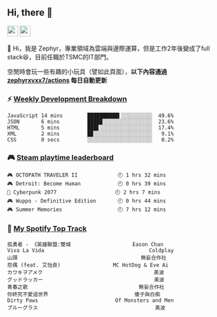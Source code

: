 <!--
**zephyrxvxx7/zephyrxvxx7** is a ✨ _special_ ✨ repository because its `README.md` (this file) appears on your GitHub profile.

Here are some ideas to get you started:

- 🔭 I’m currently working on ...
- 🌱 I’m currently learning ...
- 👯 I’m looking to collaborate on ...
- 🤔 I’m looking for help with ...
- 💬 Ask me about ...
- 📫 How to reach me: ...
- 😄 Pronouns: ...
- ⚡ Fun fact: ...
-->

## Hi, there 👋

<a href="https://www.instagram.com/zephyrxvxx7/"><img src="https://img.shields.io/badge/instagram-3f729b?&style=for-the-badge&logo=instagram&logoColor=white" height=25></a>
<a href="https://zephyrxvxx7.me/"><img src="https://img.shields.io/badge/blog-gray?&style=for-the-badge&logo=hexo&logoColor=white" height=25></a>

👋 Hi，我是 Zephyr，專業領域為雲端與邊際運算，但是工作2年後變成了full stack😆，目前任職於TSMC的IT部門。

空閒時會玩一些有趣的小玩具（譬如此頁面），**以下內容通過 [zephyrxvxx7/actions](https://github.com/zephyrxvxx7/zephyrxvxx7/actions) 每日自動更新**

### ⚡ [Weekly Development Breakdown](https://gist.github.com/zephyrxvxx7/ee1787313f0772b51494d051b5edde7f)

<!-- code_time start -->

```text
JavaScript 14 mins        ██████████▍░░░░░░░░░░  49.6%
JSON       6 mins         ████▉░░░░░░░░░░░░░░░░  23.6%
HTML       5 mins         ███▋░░░░░░░░░░░░░░░░░  17.4%
XML        2 mins         █▉░░░░░░░░░░░░░░░░░░░   9.1%
CSS        0 secs         ░░░░░░░░░░░░░░░░░░░░░   0.2%
```

<!-- code_time end -->

### 🎮 [Steam playtime leaderboard](https://gist.github.com/zephyrxvxx7/f77b8978877f959b69d84723c43a4a64)

<!-- steam_time start -->

```text
🎮 OCTOPATH TRAVELER II             🕘 1 hrs 32 mins
🎮 Detroit: Become Human            🕘 0 hrs 39 mins
🦾 Cyberpunk 2077                   🕘 2 hrs 7 mins
🎮 Wuppo - Definitive Edition       🕘 0 hrs 44 mins
🎮 Summer Memories                  🕘 7 hrs 12 mins
```

<!-- steam_time end -->

### 🎵 [My Spotify Top Track](https://gist.github.com/zephyrxvxx7/fe159fde5ec9ebea27e03dd63a71e78f)

<!-- spotify_track start -->

```text
孤勇者 - 《英雄聯盟:雙城                    Eason Chan
Viva La Vida                                  Coldplay
山頭                                        無妄合作社
怨偶 (feat. 艾怡良)                 MC HotDog & Eve Ai
カワキヲアメク                                    美波
グッドラッカー                                    美波
青春之歌                                    無妄合作社
你終究不愛這世界                            傻子與白痴
Dirty Paws                         Of Monsters and Men
ブルーグラス                                      美波
```

<!-- spotify_track end -->
